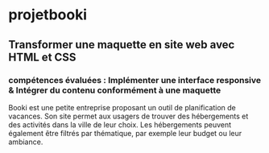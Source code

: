 # projetbooki
## Transformer une maquette en site web avec HTML et CSS
### compétences évaluées : Implémenter une interface responsive & Intégrer du contenu conformément à une maquette

Booki est une petite entreprise proposant un outil de planification de vacances.
Son site permet aux usagers de trouver des hébergements et des activités dans la ville de leur choix. 
Les hébergements peuvent également être filtrés par thématique, par exemple leur budget ou leur ambiance.
